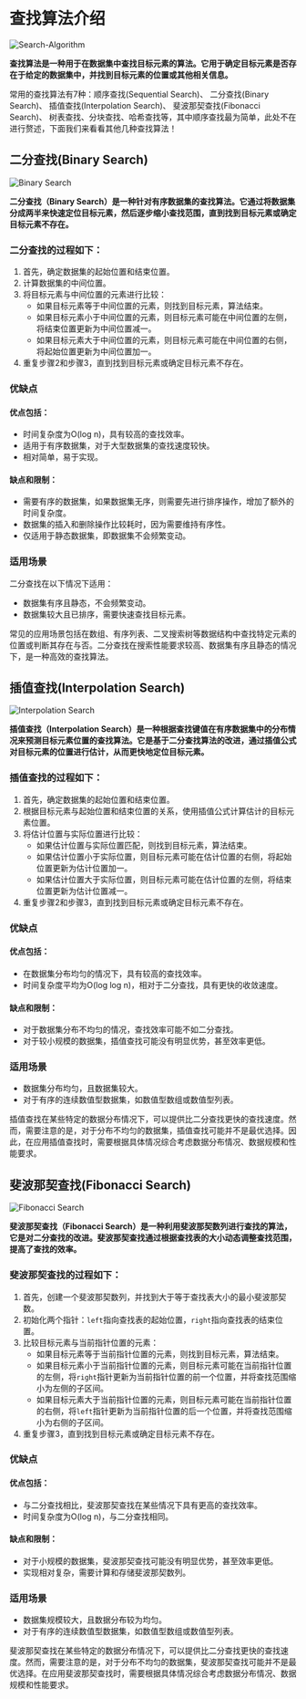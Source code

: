 # 查找算法介绍

![Search-Algorithm](../../../resources/images/Search-Algorithm.png)


**查找算法是一种用于在数据集中查找目标元素的算法。它用于确定目标元素是否存在于给定的数据集中，并找到目标元素的位置或其他相关信息。**

常用的查找算法有7种：顺序查找(Sequential Search)、 二分查找(Binary Search)、 插值查找(Interpolation Search)、 斐波那契查找(Fibonacci Search)、
树表查找、分块查找、哈希查找等，其中顺序查找最为简单，此处不在进行赘述，下面我们来看看其他几种查找算法！

## 二分查找(Binary Search)

![Binary Search](../../../resources/images/Binary-Search.webp)

**二分查找（Binary Search）是一种针对有序数据集的查找算法。它通过将数据集分成两半来快速定位目标元素，然后逐步缩小查找范围，直到找到目标元素或确定目标元素不存在。**

### 二分查找的过程如下：
1. 首先，确定数据集的起始位置和结束位置。
2. 计算数据集的中间位置。
3. 将目标元素与中间位置的元素进行比较：
    - 如果目标元素等于中间位置的元素，则找到目标元素，算法结束。
    - 如果目标元素小于中间位置的元素，则目标元素可能在中间位置的左侧，将结束位置更新为中间位置减一。
    - 如果目标元素大于中间位置的元素，则目标元素可能在中间位置的右侧，将起始位置更新为中间位置加一。
4. 重复步骤2和步骤3，直到找到目标元素或确定目标元素不存在。

### 优缺点
#### 优点包括：
- 时间复杂度为O(log n)，具有较高的查找效率。
- 适用于有序数据集，对于大型数据集的查找速度较快。
- 相对简单，易于实现。

#### 缺点和限制：
- 需要有序的数据集，如果数据集无序，则需要先进行排序操作，增加了额外的时间复杂度。
- 数据集的插入和删除操作比较耗时，因为需要维持有序性。
- 仅适用于静态数据集，即数据集不会频繁变动。

### 适用场景
二分查找在以下情况下适用：
- 数据集有序且静态，不会频繁变动。
- 数据集较大且已排序，需要快速查找目标元素。

常见的应用场景包括在数组、有序列表、二叉搜索树等数据结构中查找特定元素的位置或判断其存在与否。二分查找在搜索性能要求较高、数据集有序且静态的情况下，是一种高效的查找算法。

## 插值查找(Interpolation Search)

![Interpolation Search](../../../resources/images/Interpolation-Search.jpg)

**插值查找（Interpolation Search）是一种根据查找键值在有序数据集中的分布情况来预测目标元素位置的查找算法。它是基于二分查找算法的改进，通过插值公式对目标元素的位置进行估计，从而更快地定位目标元素。**

### 插值查找的过程如下：
1. 首先，确定数据集的起始位置和结束位置。
2. 根据目标元素与起始位置和结束位置的关系，使用插值公式计算估计的目标元素位置。
3. 将估计位置与实际位置进行比较：
   - 如果估计位置与实际位置匹配，则找到目标元素，算法结束。
   - 如果估计位置小于实际位置，则目标元素可能在估计位置的右侧，将起始位置更新为估计位置加一。
   - 如果估计位置大于实际位置，则目标元素可能在估计位置的左侧，将结束位置更新为估计位置减一。
4. 重复步骤2和步骤3，直到找到目标元素或确定目标元素不存在。

### 优缺点
#### 优点包括：
- 在数据集分布均匀的情况下，具有较高的查找效率。
- 时间复杂度平均为O(log log n)，相对于二分查找，具有更快的收敛速度。

#### 缺点和限制：
- 对于数据集分布不均匀的情况，查找效率可能不如二分查找。
- 对于较小规模的数据集，插值查找可能没有明显优势，甚至效率更低。

### 适用场景
- 数据集分布均匀，且数据集较大。
- 对于有序的连续数值型数据集，如数值型数组或数值型列表。

插值查找在某些特定的数据分布情况下，可以提供比二分查找更快的查找速度。然而，需要注意的是，对于分布不均匀的数据集，插值查找可能并不是最优选择。因此，在应用插值查找时，需要根据具体情况综合考虑数据分布情况、数据规模和性能要求。

## 斐波那契查找(Fibonacci Search)

![Fibonacci Search](../../../resources/images/Fibonacci-Search.jpeg)

**斐波那契查找（Fibonacci Search）是一种利用斐波那契数列进行查找的算法，它是对二分查找的改进。斐波那契查找通过根据查找表的大小动态调整查找范围，提高了查找的效率。**

### 斐波那契查找的过程如下：
1. 首先，创建一个斐波那契数列，并找到大于等于查找表大小的最小斐波那契数。
2. 初始化两个指针：`left`指向查找表的起始位置，`right`指向查找表的结束位置。
3. 比较目标元素与当前指针位置的元素：
   - 如果目标元素等于当前指针位置的元素，则找到目标元素，算法结束。
   - 如果目标元素小于当前指针位置的元素，则目标元素可能在当前指针位置的左侧，将`right`指针更新为当前指针位置的前一个位置，并将查找范围缩小为左侧的子区间。
   - 如果目标元素大于当前指针位置的元素，则目标元素可能在当前指针位置的右侧，将`left`指针更新为当前指针位置的后一个位置，并将查找范围缩小为右侧的子区间。
4. 重复步骤3，直到找到目标元素或确定目标元素不存在。

### 优缺点
#### 优点包括：
- 与二分查找相比，斐波那契查找在某些情况下具有更高的查找效率。
- 时间复杂度为O(log n)，与二分查找相同。

#### 缺点和限制：
- 对于小规模的数据集，斐波那契查找可能没有明显优势，甚至效率更低。
- 实现相对复杂，需要计算和存储斐波那契数列。

### 适用场景
- 数据集规模较大，且数据分布较为均匀。
- 对于有序的连续数值型数据集，如数值型数组或数值型列表。

斐波那契查找在某些特定的数据分布情况下，可以提供比二分查找更快的查找速度。然而，需要注意的是，对于分布不均匀的数据集，斐波那契查找可能并不是最优选择。在应用斐波那契查找时，需要根据具体情况综合考虑数据分布情况、数据规模和性能要求。
